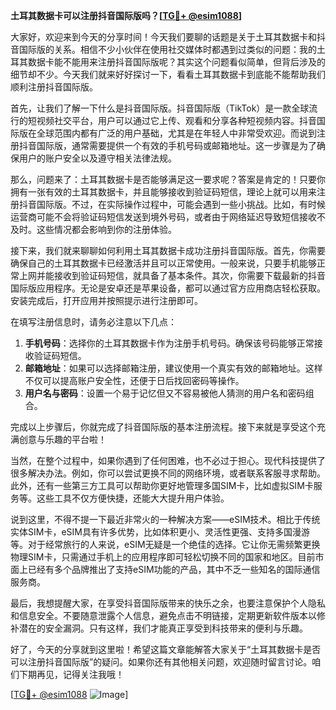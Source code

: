 **土耳其数据卡可以注册抖音国际版吗？[[TG💪+ @esim1088](https://t.me/s/esim1088)]**

大家好，欢迎来到今天的分享时间！今天我们要聊的话题是关于土耳其数据卡和抖音国际版的关系。相信不少小伙伴在使用社交媒体时都遇到过类似的问题：我的土耳其数据卡能不能用来注册抖音国际版呢？其实这个问题看似简单，但背后涉及的细节却不少。今天我们就来好好探讨一下，看看土耳其数据卡到底能不能帮助我们顺利注册抖音国际版。

首先，让我们了解一下什么是抖音国际版。抖音国际版（TikTok）是一款全球流行的短视频社交平台，用户可以通过它上传、观看和分享各种短视频内容。抖音国际版在全球范围内都有广泛的用户基础，尤其是在年轻人中非常受欢迎。而说到注册抖音国际版，通常需要提供一个有效的手机号码或邮箱地址。这一步骤是为了确保用户的账户安全以及遵守相关法律法规。

那么，问题来了：土耳其数据卡是否能够满足这一要求呢？答案是肯定的！只要你拥有一张有效的土耳其数据卡，并且能够接收到验证码短信，理论上就可以用来注册抖音国际版。不过，在实际操作过程中，可能会遇到一些小挑战。比如，有时候运营商可能不会将验证码短信发送到境外号码，或者由于网络延迟导致短信接收不及时。这些情况都会影响到你的注册体验。

接下来，我们就来聊聊如何利用土耳其数据卡成功注册抖音国际版。首先，你需要确保自己的土耳其数据卡已经激活并且可以正常使用。一般来说，只要手机能够正常上网并能接收到验证码短信，就具备了基本条件。其次，你需要下载最新的抖音国际版应用程序。无论是安卓还是苹果设备，都可以通过官方应用商店轻松获取。安装完成后，打开应用并按照提示进行注册即可。

在填写注册信息时，请务必注意以下几点：
1. **手机号码**：选择你的土耳其数据卡作为注册手机号码。确保该号码能够正常接收验证码短信。
2. **邮箱地址**：如果可以选择邮箱注册，建议使用一个真实有效的邮箱地址。这样不仅可以提高账户安全性，还便于日后找回密码等操作。
3. **用户名与密码**：设置一个易于记忆但又不容易被他人猜测的用户名和密码组合。

完成以上步骤后，你就完成了抖音国际版的基本注册流程。接下来就是享受这个充满创意与乐趣的平台啦！

当然，在整个过程中，如果你遇到了任何困难，也不必过于担心。现代科技提供了很多解决办法。例如，你可以尝试更换不同的网络环境，或者联系客服寻求帮助。此外，还有一些第三方工具可以帮助你更好地管理多国SIM卡，比如虚拟SIM卡服务等。这些工具不仅方便快捷，还能大大提升用户体验。

说到这里，不得不提一下最近非常火的一种解决方案——eSIM技术。相比于传统实体SIM卡，eSIM具有许多优势，比如体积更小、灵活性更强、支持多国漫游等。对于经常旅行的人来说，eSIM无疑是一个绝佳的选择。它让你无需频繁更换物理SIM卡，只需通过手机上的应用程序即可轻松切换不同的国家和地区。目前市面上已经有多个品牌推出了支持eSIM功能的产品，其中不乏一些知名的国际通信服务商。

最后，我想提醒大家，在享受抖音国际版带来的快乐之余，也要注意保护个人隐私和信息安全。不要随意泄露个人信息，避免点击不明链接，定期更新软件版本以修补潜在的安全漏洞。只有这样，我们才能真正享受到科技带来的便利与乐趣。

好了，今天的分享就到这里啦！希望这篇文章能解答大家关于“土耳其数据卡是否可以注册抖音国际版”的疑问。如果你还有其他相关问题，欢迎随时留言讨论。咱们下期再见，记得关注我哦！

[[TG💪+ @esim1088](https://t.me/s/esim1088) ![Image](https://i.postimg.cc/4NQfJmqS/Snipaste-2025-05-13-00-14-12.png)]